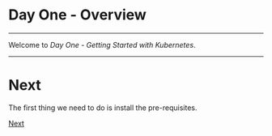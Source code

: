 # Day One - Overview

---

Welcome to _Day One - Getting Started with Kubernetes_.

---


# Next

The first thing we need to do is install the pre-requisites.

[Next](01-02.md)